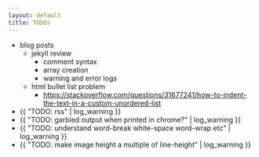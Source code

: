 ```yaml
---
layout: default
title: TODOs
---
```

- blog posts
  - jekyll review
    - comment syntax
    - array creation
    - warning and error logs
  - html bullet list problem
    - https://stackoverflow.com/questions/31677241/how-to-indent-the-text-in-a-custom-unordered-list
- {{ "TODO: rss" | log_warning }}
- {{ "TODO: garbled output when printed in chrome?" | log_warning }}
- {{ "TODO: understand word-break white-space word-wrap etc" | log_warning }}
- {{ "TODO: make image height a multiple of line-height" | log_warning }}
